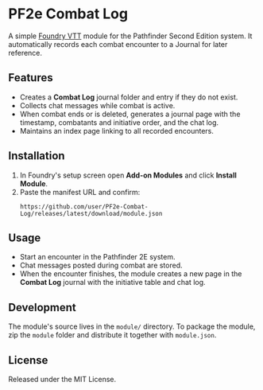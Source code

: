 # PF2e Combat Log

A simple [Foundry VTT](https://foundryvtt.com/) module for the Pathfinder Second Edition system. It automatically records each combat encounter to a Journal for later reference.

## Features
- Creates a **Combat Log** journal folder and entry if they do not exist.
- Collects chat messages while combat is active.
- When combat ends or is deleted, generates a journal page with the timestamp, combatants and initiative order, and the chat log.
- Maintains an index page linking to all recorded encounters.

## Installation
1. In Foundry's setup screen open **Add-on Modules** and click **Install Module**.
2. Paste the manifest URL and confirm:
   ```
   https://github.com/user/PF2e-Combat-Log/releases/latest/download/module.json
   ```

## Usage
- Start an encounter in the Pathfinder 2E system.
- Chat messages posted during combat are stored.
- When the encounter finishes, the module creates a new page in the **Combat Log** journal with the initiative table and chat log.

## Development
The module's source lives in the `module/` directory. To package the module, zip the `module` folder and distribute it together with `module.json`.

## License

Released under the MIT License.


